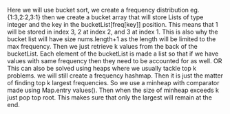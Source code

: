 Here we will use bucket sort, we create a frequency distribution eg.{1:3,2:2,3:1} then we create a bucket array that will store Lists of type integer and the key in the bucketList[freq[key]] position. This means that 1 will be stored in index 3, 2 at index 2, and 3 at index 1. This is also why the bucket list will have size nums.length+1 as the length will be limited to the max frequency. Then we just retrieve k values from the back of the bucketList. Each element of the bucketList is made a list so that if we have values with same frequency then they need to be accounted for as well.
OR
This can also be solved using heaps where we usually tackle top k problems. we will still
create a frequency hashmap. Then it is just the matter of finding top k largest frequencies.
So we use a minheap with comparator made using Map.entry values(). Then when the size
of minheap exceeds k just pop top root. This makes sure that only the  largest will remain at
the end.